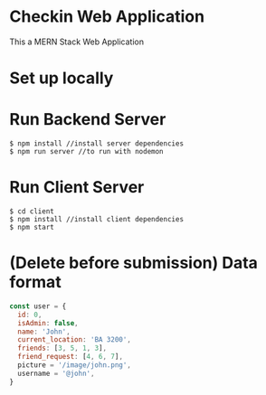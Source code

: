 # Checkin Web Application

This a MERN Stack Web Application

# Set up locally

# Run Backend Server

    $ npm install //install server dependencies
    $ npm run server //to run with nodemon

# Run Client Server

    $ cd client
    $ npm install //install client dependencies
    $ npm start

# (Delete before submission) Data format

```javascript
const user = {
  id: 0,
  isAdmin: false,
  name: 'John',
  current_location: 'BA 3200',
  friends: [3, 5, 1, 3],
  friend_request: [4, 6, 7],
  picture = '/image/john.png',
  username = '@john',
}
```
